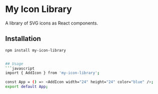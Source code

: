 # My Icon Library
A library of SVG icons as React components.


## Installation
```bash
npm install my-icon-library


## Usage
```javascript
import { AddIcon } from 'my-icon-library';

const App = () => <AddIcon width="24" height="24" color="blue" />;
export default App;